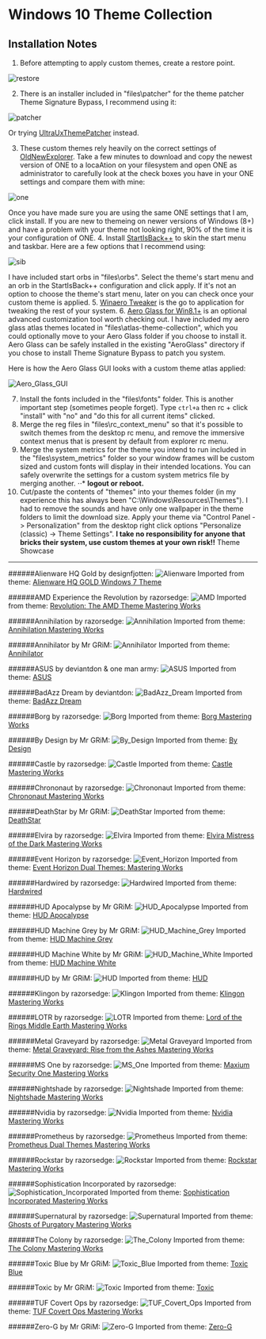 Windows 10 Theme Collection
===========================
Installation Notes
------------------
1. Before attempting to apply custom themes, create a restore point.


![restore](https://github.com/OliverKurz/windows-10-theme-collection/raw/master/images/restore.png)

2. There is an installer included in "files\patcher" for the theme patcher Theme Signature Bypass, I recommend using it:

![patcher](https://github.com/OliverKurz/windows-10-theme-collection/raw/master/images/patcher.png)

Or trying [UltraUxThemePatcher](https://www.syssel.net/hoefs/software_uxtheme.php?lang=en) instead.

3. These custom themes rely heavily on the correct settings of [OldNewExplorer](http://www.msfn.org/board/topic/170375-oldnewexplorer-118/).
Take a few minutes to download and copy the newest version of ONE to a locaAtion on your filesystem and open ONE as administrator to carefully look at the check boxes you have in your ONE settings and compare them with mine:

![one](https://github.com/OliverKurz/windows-10-theme-collection/raw/master/images/ONE.png)

Once you have made sure you are using the same ONE settings that I am, click install.
If you are new to themeing on newer versions of Windows (8+) and have a problem with your theme not looking right, 90% of the time it is your configuration of ONE.
4. Install [StartIsBack++](http://startisback.com/#download-tab) to skin the start menu and taskbar. Here are a few options that I recommend using:

![sib](https://github.com/OliverKurz/windows-10-theme-collection/raw/master/images/sib.png)


I have included start orbs in "files\orbs". Select the theme's start menu and an orb in the StartIsBack++ configuration and click apply. If it's not an option to choose the theme's start menu, later on you can check once your custom theme is applied.
5. [Winaero Tweaker](https://winaero.com/download.php?view.1796) is the go to application for tweaking the rest of your system.
6. [Aero Glass for Win8.1+](http://www.glass8.eu/) is an optional advanced customization tool worth checking out. I have included my aero glass atlas themes located in "files\atlas-theme-collection", which you could optionally move to your Aero Glass folder if you choose to install it. Aero Glass can be safely installed in the existing "AeroGlass" directory if you chose to install Theme Signature Bypass to patch you system.

Here is how the Aero Glass GUI looks with a custom theme atlas applied:

![Aero_Glass_GUI](https://github.com/OliverKurz/windows-10-theme-collection/raw/master/images/Aero_Glass_GUI.png)



7. Install the fonts included in the "files\fonts" folder. This is another important step (sometimes people forget). Type `ctrl+a` then rc + click "install" with "no" and "do this for all current items" clicked.
8. Merge the reg files in "files\rc_context_menu" so that it's possible to switch themes from the desktop rc menu, and remove the immersive context menus that is present by default from explorer rc menu.
9. Merge the system metrics for the theme you intend to run included in the "files\system_metrics" folder so your window frames will be custom sized and custom fonts will display in their intended locations. You can safely overwrite the settings for a custom system metrics file by merging another.
⋅⋅* **logout or reboot.**
10. Cut/paste the contents of "themes" into your themes folder (in my experience this has always been "C:\Windows\Resources\Themes"). I had to remove the sounds and have only one wallpaper in the theme folders to limit the download size. Apply your theme via "Control Panel -> Personalization" from the desktop right click options "Personalize (classic) -> Theme Settings".
**I take no responsibility for anyone that bricks their system, use custom themes at your own risk!!**
Theme Showcase
--------------
######Alienware HQ Gold by designfjotten:
![Alienware](https://github.com/OliverKurz/windows-10-theme-collection/raw/master/images/Alienware_HQ_Gold_Preview.png)
Imported from theme: [Alienware HQ GOLD Windows 7 Theme](http://virtualcustoms.net/showthread.php/78050-Alienware-HQ-GOLD-Windows-7-Theme)

######AMD Experience the Revolution by razorsedge:
![AMD](https://github.com/OliverKurz/windows-10-theme-collection/raw/master/images/AMD_Experience_the_Revolution_Preview.png)
Imported from theme: [Revolution: The AMD Theme Mastering Works](http://virtualcustoms.net/showthread.php/73787-Revolution-The-AMD-Theme-Mastering-Works)

######Annihilation by razorsedge:
![Annihilation](https://github.com/OliverKurz/windows-10-theme-collection/raw/master/images/Annihilation_Preview.png)
Imported from theme: [Annihilation Mastering Works](http://virtualcustoms.net/showthread.php/73238-Annihilation-Mastering-Works)

######Annihilator by Mr GRiM:
![Annihilator](https://github.com/OliverKurz/windows-10-theme-collection/raw/master/images/Annihilator_Preview.png)
Imported from theme: [Annihilator](http://virtualcustoms.net/showthread.php/66860-Annihilator-Windows-8-1-1-Theme)

######ASUS by deviantdon & one man army:
![ASUS](https://github.com/OliverKurz/windows-10-theme-collection/raw/master/images/ASUS_Preview.png)
Imported from theme: [ASUS](http://virtualcustoms.net/showthread.php/62820-Free%21%21-ASUS-Premium-Theme-pack)

######BadAzz Dream by deviantdon:
![BadAzz_Dream](https://github.com/OliverKurz/windows-10-theme-collection/raw/master/images/BadAzz_Dream_Preview.png)
Imported from theme: [BadAzz Dream](http://virtualcustoms.net/showthread.php/64889-BadAzz-dream-8-1)

######Borg by razorsedge:
![Borg](https://github.com/OliverKurz/windows-10-theme-collection/raw/master/images/Borg_Preview.png)
Imported from theme: [Borg Mastering Works](http://virtualcustoms.net/showthread.php/73239-Borg-Mastering-Works)

######By Design by Mr GRiM:
![By_Design](https://github.com/OliverKurz/windows-10-theme-collection/raw/master/images/By_Design_Preview.png)
Imported from theme: [By Design](http://virtualcustoms.net/showthread.php/66981-By-Design-Windows-8-1-1-Theme)

######Castle by razorsedge:
![Castle](https://github.com/OliverKurz/windows-10-theme-collection/raw/master/images/Castle_Preview.png)
Imported from theme: [Castle Mastering Works](http://virtualcustoms.net/showthread.php/73240-Castle-Mastering-Works)

######Chrononaut by razorsedge:
![Chrononaut](https://github.com/OliverKurz/windows-10-theme-collection/raw/master/images/Chrononaut_Preview.png)
Imported from theme: [Chrononaut Mastering Works](http://virtualcustoms.net/showthread.php/73241-Chrononaut-Mastering-Works)

######DeathStar by Mr GRiM:
![DeathStar](https://github.com/OliverKurz/windows-10-theme-collection/raw/master/images/DeathStar_Preview.png)
Imported from theme: [DeathStar](http://virtualcustoms.net/showthread.php/66891-DeathStar-Windows-8-1-1-Theme)

######Elvira by razorsedge:
![Elvira](https://github.com/OliverKurz/windows-10-theme-collection/raw/master/images/Elvira_Preview.png)
Imported from theme: [Elvira Mistress of the Dark Mastering Works](http://virtualcustoms.net/showthread.php/73254-Elvira-Mistress-of-the-Dark-Mastering-Works)

######Event Horizon by razorsedge:
![Event_Horizon](https://github.com/OliverKurz/windows-10-theme-collection/raw/master/images/Event_Horizon.png)
Imported from theme: [Event Horizon Dual Themes: Mastering Works](http://virtualcustoms.net/showthread.php/74520-Event-Horizon-Dual-Themes-Mastering-Works)

######Hardwired by razorsedge:
![Hardwired](https://github.com/OliverKurz/windows-10-theme-collection/raw/master/images/Hardwired.png)
Imported from theme: [Hardwired](http://virtualcustoms.net/showthread.php/65278-Hardwired-Windows-8-1-1-Theme-Pack)

######HUD Apocalypse by Mr GRiM:
![HUD_Apocalypse](https://github.com/OliverKurz/windows-10-theme-collection/raw/master/images/HUD_Apocalypse_Preview.png)
Imported from theme: [HUD Apocalypse](http://virtualcustoms.net/showthread.php/66861-HUD-Apocalypse-Windows-8-1-1-Theme)

######HUD Machine Grey by Mr GRiM:
![HUD_Machine_Grey](https://github.com/OliverKurz/windows-10-theme-collection/raw/master/images/HUD_Machine_Grey_Preview.png)
Imported from theme: [HUD Machine Grey](http://virtualcustoms.net/showthread.php/73261-HUD-Machine-Grey-for-Windows-8-1)

######HUD Machine White by Mr GRiM:
![HUD_Machine_White](https://github.com/OliverKurz/windows-10-theme-collection/raw/master/images/HUD_Machine_White_Preview.png)
Imported from theme: [HUD Machine White](http://virtualcustoms.net/showthread.php/77756-HUD-Machine-White-for-Windows-8-1)

######HUD by Mr GRiM:
![HUD](https://github.com/OliverKurz/windows-10-theme-collection/raw/master/images/HUD_Preview.png)
Imported from theme: [HUD](http://virtualcustoms.net/showthread.php/66896-HUD-Red-Windows-8-1-1-Theme)

######Klingon by razorsedge:
![Klingon](https://github.com/OliverKurz/windows-10-theme-collection/raw/master/images/Klingon_Preview.png)
Imported from theme: [Klingon Mastering Works](http://virtualcustoms.net/showthread.php/73242-Klingon-Mastering-Works)

######LOTR by razorsedge:
![LOTR](https://github.com/OliverKurz/windows-10-theme-collection/raw/master/images/LOTR_Preview.png)
Imported from theme: [Lord of the Rings Middle Earth Mastering Works](http://virtualcustoms.net/showthread.php/73243-Lord-of-the-Rings-Middle-Earth-Mastering-Works)

######Metal Graveyard by razorsedge:
![Metal Graveyard](https://github.com/OliverKurz/windows-10-theme-collection/raw/master/images/Metal_Graveyard_Preview.png)
Imported from theme: [Metal Graveyard: Rise from the Ashes Mastering Works](http://virtualcustoms.net/showthread.php/73244-Metal-Graveyard-Rise-from-the-Ashes-Mastering-Works)

######MS One by razorsedge:
![MS_One](https://github.com/OliverKurz/windows-10-theme-collection/raw/master/images/MS_One_Preview.png)
Imported from theme: [Maxium Security One Mastering Works](http://virtualcustoms.net/showthread.php/73245-Maxium-Security-One-Mastering-Works)

######Nightshade by razorsedge:
![Nightshade](https://github.com/OliverKurz/windows-10-theme-collection/raw/master/images/Nightshade_Preview.png)
Imported from theme: [Nightshade Mastering Works](http://virtualcustoms.net/showthread.php/73575-Nightshade-Mastering-Works)

######Nvidia by razorsedge:
![Nvidia](https://github.com/OliverKurz/windows-10-theme-collection/raw/master/images/Nvidia_Preview.png)
Imported from theme: [Nvidia Mastering Works](http://virtualcustoms.net/showthread.php/73247-Nvidia-Mastering-Works)

######Prometheus by razorsedge:
![Prometheus](https://github.com/OliverKurz/windows-10-theme-collection/raw/master/images/Prometheus_Preview.png)
Imported from theme: [Prometheus Dual Themes Mastering Works](http://virtualcustoms.net/showthread.php/73248-Prometheus-Dual-Themes-Mastering-Works)

######Rockstar by razorsedge:
![Rockstar](https://github.com/OliverKurz/windows-10-theme-collection/raw/master/images/Rockstar_Preview.png)
Imported from theme: [Rockstar Mastering Works](http://virtualcustoms.net/showthread.php/74245-Rockstar-Mastering-Works)

######Sophistication Incorporated by razorsedge:
![Sophistication_Incorporated](https://github.com/OliverKurz/windows-10-theme-collection/raw/master/images/Sophistication_Incorporated_Preview.png)
Imported from theme: [Sophistication Incorporated Mastering Works](http://virtualcustoms.net/showthread.php/73252-Sophistication-Incorporated-Mastering-Works)

######Supernatural by razorsedge:
![Supernatural](https://github.com/OliverKurz/windows-10-theme-collection/raw/master/images/Supernatural_Preview.png)
Imported from theme: [Ghosts of Purgatory Mastering Works](http://virtualcustoms.net/showthread.php/73536-Ghosts-of-Purgatory-Mastering-Works)

######The Colony by razorsedge:
![The_Colony](https://github.com/OliverKurz/windows-10-theme-collection/raw/master/images/The_Colony_Preview.png)
Imported from theme: [The Colony Mastering Works](http://virtualcustoms.net/showthread.php/73251-The-Colony-Mastering-Works)

######Toxic Blue by Mr GRiM:
![Toxic_Blue](https://github.com/OliverKurz/windows-10-theme-collection/raw/master/images/Toxic_Blue_Preview.png)
Imported from theme: [Toxic Blue](http://virtualcustoms.net/showthread.php/77158-Toxic-Blue-for-Windows-10-Creators-Update)

######Toxic by Mr GRiM:
![Toxic](https://github.com/OliverKurz/windows-10-theme-collection/raw/master/images/Toxic_Preview.png)
Imported from theme: [Toxic](http://virtualcustoms.net/showthread.php/66895-Toxic-Windows-8-1-1-Theme)

######TUF Covert Ops by razorsedge:
![TUF_Covert_Ops](https://github.com/OliverKurz/windows-10-theme-collection/raw/master/images/TUF_Covert_Ops_Preview.png)
Imported from theme: [TUF Covert Ops Mastering Works](http://virtualcustoms.net/showthread.php/73250-TUF-Covert-Ops-Mastering-Works)

######Zero-G by Mr GRiM:
![Zero-G](https://github.com/OliverKurz/windows-10-theme-collection/raw/master/images/Zero-G_Preview.png)
Imported from theme: [Zero-G](http://virtualcustoms.net/showthread.php/66862-Zero-G-1-0-Windows-8-1-1-Theme)